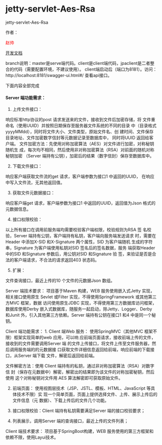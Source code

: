 # jetty-servlet-Aes-Rsa
jetty-servlet-Aes-Rsa

作者：<p style="color:red">赵帅</p>

[开发文档](http://blog.ambitlu.work/java/20200301-536c2f1e/)

branch说明：master是serve端代码。client是client端代码，jpaclient是二者整合的代码（需要配置环境，不建议使用）。
client端启动后（端口为8181）。访问：http://localhost:8181/swagger-ui.html#/    查看api接口。


下面内容全部完成

#### Server 端功能需求： 

1. 上传文件接口： 

响应标准http协议的post 请求发送来的文件，接收到文件后加密存储，将 文件重命名（使用UUID）并按照日期保存至服务器文件系统的不同的目录 中（目录格式yyyyMMdd），同时将文件大小、文件类型，原始文件名、创 建时间、文件保存目录地址、文件加密数字信封等元数据记录至数据库中， 同时将UUID 返回给客户端。 文件加密方法：先使用对称加密算法（AES）对文件进行加密，对称秘钥随机生 成，每次均不相同，然后使用非对称加密算法（RSA）对前面的随机对称秘钥加密 （Server 端持有公钥），加密后的结果（数字信封）保存至数据库中。 
 
2. 下载文件接口： 

响应客户端获取文件流的get 请求，客户端参数为接口1 中返回的UUID， 在响应中写入文件流，无其他返回值。 

3. 获取文件元数据接口： 

响应客户端get 请求，客户端参数为接口1 中返回的UUID，返回值为Json 格式的元数据信息。 

4. 接口权限校验： 

以上所有接口在调用前服务端均需要校验客户端权限，校验规则为RSA 签 名校验，Server 端持有公钥，客户端持有私钥，客户端向服务端发送请求 时，需要在Header 中添加X-SID 和X-Signature 两个属性，SID 为客户端随机 生成的字符串，Signature 为客户端使用私钥对SID 签名后的签名数据，服务
端获取Header 中的SID 和Signature 参数后，用公钥对SID 和Signature 验 签，来验证是否是合法的客户端请求，不合法的请求返回403 状态码。 

5. 扩展： 

文件查询接口，最近上传的10 个文件的元数据Json 数组。 

Server 端技术要求： 项目基于Maven 构建，WEB 服务使用嵌入式Jetty 实现，相关接口使用原生 Sevlet 或Filter 实现，不得使用SpringFramework 或其他第三方MVC 框架，数据 访问使用原生JDBC 实现，不得使用第三方数据库访问框架，数据库使用Derby 嵌入式数据库，随服务一起启动，除Jetty、Logger、Derby 和Junit 外，引入其他第三方依赖。Server 端持有公钥在接口1 和4 中是同一个秘钥。 


Client 端功能需求： 1. Client 端Web 服务： 使用SpringMVC（其他MVC 框架不限）框架实现简单的web 应用，可以响 应前端页面请求，接收前端上传的文件，接收到的文件需要调用Server 端 的文件上传接口，将文件上传至文件服务器，然后调用服务端的的元数据接 口获取文件详细信息返回给前端，响应前端的下载接口，从Server 端下载 文件，解密后返回给前端。 

文件解密方法：使用 Client 端持有的私钥，通过非对称加密算法（RSA）对数字信 封（保存在元数据中）解密，解密出的结果即为该文件的对称加密秘钥，然后使用 这个对称秘钥对文件用 AES 算法解密即可获取原始文件。 

2. 前端页面： 使用视图层技术（JSP、JSTL、模板、HTML、JavaScript 等具体技术不限）实 现一个简单页面，页面上提供选择文件、上传、展示上传后的文件信息（元 数据）、下载上传后的文件几个功能。 

3. 接口权限校验：Client 端持有私钥需要满足Server 端的接口校验要求； 

4. 列表展示，调用Server 端的查询接口，最近上传的文件列表； 


Client 端技术要求： 项目基于SpringBoot构建，WEB 服务使用的第三方框架和依赖不限，使用Layui技术。
